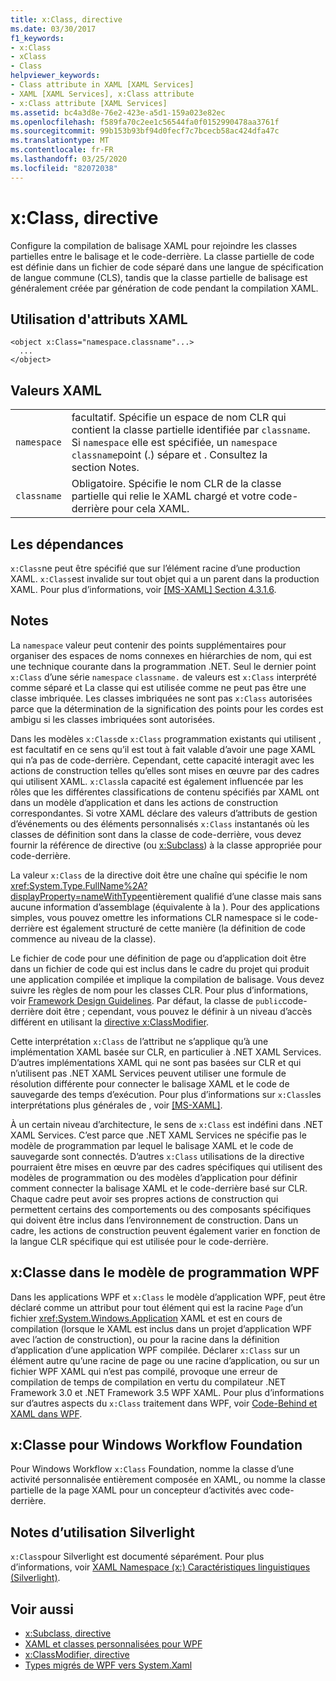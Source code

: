 ```yaml
---
title: x:Class, directive
ms.date: 03/30/2017
f1_keywords:
- x:Class
- xClass
- Class
helpviewer_keywords:
- Class attribute in XAML [XAML Services]
- XAML [XAML Services], x:Class attribute
- x:Class attribute [XAML Services]
ms.assetid: bc4a3d8e-76e2-423e-a5d1-159a023e82ec
ms.openlocfilehash: f589fa70c2ee1c56544fa0f0152990478aa3761f
ms.sourcegitcommit: 99b153b93bf94d0fecf7c7bcecb58ac424dfa47c
ms.translationtype: MT
ms.contentlocale: fr-FR
ms.lasthandoff: 03/25/2020
ms.locfileid: "82072038"
---
```

# <a name="xclass-directive"></a>x:Class, directive
Configure la compilation de balisage XAML pour rejoindre les classes partielles entre le balisage et le code-derrière. La classe partielle de code est définie dans un fichier de code séparé dans une langue de spécification de langue commune (CLS), tandis que la classe partielle de balisage est généralement créée par génération de code pendant la compilation XAML.

## <a name="xaml-attribute-usage"></a>Utilisation d'attributs XAML

```xaml
<object x:Class="namespace.classname"...>
  ...
</object>
```

## <a name="xaml-values"></a>Valeurs XAML

|||
|-|-|
|`namespace`|facultatif. Spécifie un espace de nom CLR qui contient la classe partielle identifiée par `classname`. Si `namespace` elle est spécifiée, un `namespace` `classname`point (.) sépare et . Consultez la section Notes.|
|`classname`|Obligatoire. Spécifie le nom CLR de la classe partielle qui relie le XAML chargé et votre code-derrière pour cela XAML.|

## <a name="dependencies"></a>Les dépendances

`x:Class`ne peut être spécifié que sur l’élément racine d’une production XAML. `x:Class`est invalide sur tout objet qui a un parent dans la production XAML. Pour plus d’informations, voir [ \[MS-XAML\] Section 4.3.1.6](https://docs.microsoft.com/previous-versions/msp-n-p/ff650760(v=pandp.10)).

## <a name="remarks"></a>Notes

La `namespace` valeur peut contenir des points supplémentaires pour organiser des espaces de noms connexes en hiérarchies de nom, qui est une technique courante dans la programmation .NET. Seul le dernier point `x:Class` d’une série `namespace` `classname.` de valeurs est `x:Class` interprété comme séparé et La classe qui est utilisée comme ne peut pas être une classe imbriquée. Les classes imbriquées ne sont pas `x:Class` autorisées parce que la détermination de la signification des points pour les cordes est ambigu si les classes imbriquées sont autorisées.

Dans les modèles `x:Class`de `x:Class` programmation existants qui utilisent , est facultatif en ce sens qu’il est tout à fait valable d’avoir une page XAML qui n’a pas de code-derrière. Cependant, cette capacité interagit avec les actions de construction telles qu’elles sont mises en œuvre par des cadres qui utilisent XAML. `x:Class`la capacité est également influencée par les rôles que les différentes classifications de contenu spécifiés par XAML ont dans un modèle d’application et dans les actions de construction correspondantes. Si votre XAML déclare des valeurs d’attributs de gestion d’événements ou des éléments personnalisés `x:Class` instantanés où les classes de définition sont dans la classe de code-derrière, vous devez fournir la référence de directive (ou [x:Subclass](xsubclass-directive.md)) à la classe appropriée pour code-derrière.

La valeur `x:Class` de la directive doit être une chaîne qui spécifie le nom <xref:System.Type.FullName%2A?displayProperty=nameWithType>entièrement qualifié d’une classe mais sans aucune information d’assemblage (équivalente à la ). Pour des applications simples, vous pouvez omettre les informations CLR namespace si le code-derrière est également structuré de cette manière (la définition de code commence au niveau de la classe).

Le fichier de code pour une définition de page ou d’application doit être dans un fichier de code qui est inclus dans le cadre du projet qui produit une application compilée et implique la compilation de balisage. Vous devez suivre les règles de nom pour les classes CLR. Pour plus d’informations, voir [Framework Design Guidelines](../../../api/index.md). Par défaut, la classe de `public`code-derrière doit être ; cependant, vous pouvez le définir à un niveau d’accès différent en utilisant la [directive x:ClassModifier](xclassmodifier-directive.md).

Cette interprétation `x:Class` de l’attribut ne s’applique qu’à une implémentation XAML basée sur CLR, en particulier à .NET XAML Services. D’autres implémentations XAML qui ne sont pas basées sur CLR et qui n’utilisent pas .NET XAML Services peuvent utiliser une formule de résolution différente pour connecter le balisage XAML et le code de sauvegarde des temps d’exécution. Pour plus d’informations sur `x:Class`les interprétations plus générales de , voir [ \[MS-XAML\]](https://docs.microsoft.com/previous-versions/msp-n-p/ff650760(v=pandp.10)).

À un certain niveau d’architecture, le sens de `x:Class` est indéfini dans .NET XAML Services. C’est parce que .NET XAML Services ne spécifie pas le modèle de programmation par lequel le balisage XAML et le code de sauvegarde sont connectés. D’autres `x:Class` utilisations de la directive pourraient être mises en œuvre par des cadres spécifiques qui utilisent des modèles de programmation ou des modèles d’application pour définir comment connecter la balisage XAML et le code-derrière basé sur CLR. Chaque cadre peut avoir ses propres actions de construction qui permettent certains des comportements ou des composants spécifiques qui doivent être inclus dans l’environnement de construction. Dans un cadre, les actions de construction peuvent également varier en fonction de la langue CLR spécifique qui est utilisée pour le code-derrière.

## <a name="xclass-in-the-wpf-programming-model"></a>x:Classe dans le modèle de programmation WPF

Dans les applications WPF et `x:Class` le modèle d’application WPF, peut être déclaré comme un attribut pour tout élément qui est la racine `Page` d’un fichier <xref:System.Windows.Application> XAML et est en cours de compilation (lorsque le XAML est inclus dans un projet d’application WPF avec l’action de construction), ou pour la racine dans la définition d’application d’une application WPF compilée. Déclarer `x:Class` sur un élément autre qu’une racine de page ou une racine d’application, ou sur un fichier WPF XAML qui n’est pas compilé, provoque une erreur de compilation de temps de compilation en vertu du compilateur .NET Framework 3.0 et .NET Framework 3.5 WPF XAML. Pour plus d’informations sur d’autres aspects du `x:Class` traitement dans WPF, voir [Code-Behind et XAML dans WPF](../../framework/wpf/advanced/code-behind-and-xaml-in-wpf.md).

## <a name="xclass-for-windows-workflow-foundation"></a>x:Classe pour Windows Workflow Foundation
Pour Windows Workflow `x:Class` Foundation, nomme la classe d’une activité personnalisée entièrement composée en XAML, ou nomme la classe partielle de la page XAML pour un concepteur d’activités avec code-derrière.

## <a name="silverlight-usage-notes"></a>Notes d’utilisation Silverlight

`x:Class`pour Silverlight est documenté séparément. Pour plus d’informations, voir [XAML Namespace (x:) Caractéristiques linguistiques (Silverlight)](https://docs.microsoft.com/previous-versions/windows/silverlight/dotnet-windows-silverlight/cc188995(v=vs.95)).

## <a name="see-also"></a>Voir aussi

- [x:Subclass, directive](xsubclass-directive.md)
- [XAML et classes personnalisées pour WPF](../../framework/wpf/advanced/xaml-and-custom-classes-for-wpf.md)
- [x:ClassModifier, directive](xclassmodifier-directive.md)
- [Types migrés de WPF vers System.Xaml](../../framework/wpf/advanced/types-migrated-from-wpf-to-system.md)
